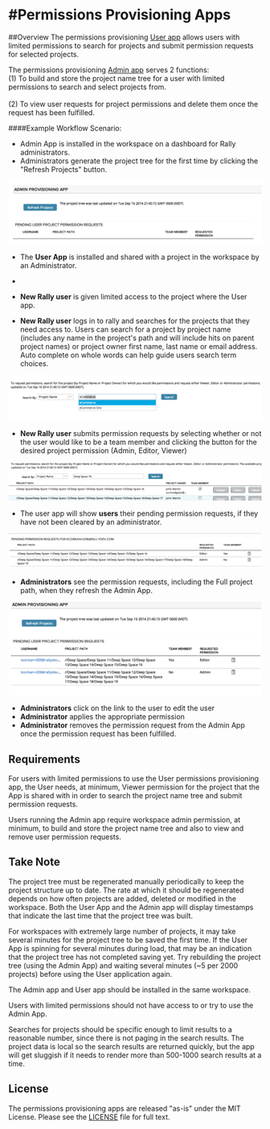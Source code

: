 #Permissions Provisioning Apps
===============================

##Overview
The permissions provisioning <a href="/deploy/UserApp.txt">User app</a> allows users with limited permissions to search for projects and submit permission requests for selected projects.  

The permissions provisioning <a href="/deploy/AdminApp.txt">Admin app</a> serves 2 functions:
<br>(1) To build and store the project name tree for a user with limited permissions to search and select projects from.  
<br>(2) To view user requests for project permissions and delete them once the request has been fulfilled.  

####Example Workflow Scenario:
* Admin App is installed in the workspace on a dashboard for Rally administrators. 
* Administrators generate the project tree for the first time by clicking the "Refresh Projects" button.

![Screenshot](/images/admin-refresh-projects.png)

* The <b>User App</b> is installed and shared with a project in the workspace by an Administrator.
* 
* <b>New Rally user</b> is given limited access to the project where the User app.  

* <b>New Rally user</b> logs in to rally and searches for the projects that they need access to.  Users can search for a project by project name (includes any name in the project's path and will include hits on parent project names) or project owner first name, last name or email address.  Auto complete on whole words can help guide users search term choices.

![Screenshot](/images/user-search-by-project.png)
 
* <b>New Rally user</b> submits permission requests by selecting whether or not the user would like to be a team member and clicking the button for the desired project permission (Admin, Editor, Viewer)

![Screenshot](/images/user-permission-select.png)
 
* The user app will show <b>users</b> their pending permission requests, if they have not been cleared by an administrator.
 
 ![Screenshot](/images/user-pending-permission-requests.png)
 
* <b>Administrators</b> see the permission requests, including the Full project path, when they refresh the Admin App.  

![Screenshot](/images/admin-requested-permission.png)
 
* <b>Administrators</b> click on the link to the user to edit the user
* <b>Administrator</b> applies the appropriate permission
* <b>Administrator</b> removes the permission request from the Admin App once the permission request has been fulfilled.  

## Requirements
For users with limited permissions to use the User permissions provisioning app, the User needs, at minimum, Viewer permission for the project that the App is shared with in order to search the project name tree and submit permission requests.  

Users running the Admin app require workspace admin permission, at minimum, to build and store the project name tree and also to view and remove user permission requests.  


## Take Note
The project tree must be regenerated manually periodically to keep the project structure up to date.  The rate at which it should be regenerated depends on how often projects are added, deleted or modified in the workspace.  Both the User App and the Admin app will display timestamps that indicate the last time that the project tree was built.  

For workspaces with extremely large number of projects, it may take several minutes for the project tree to be saved the first time.  If the User App is spinning for several minutes during load, that may be an indication that the project tree has not completed saving yet. Try rebuilding the project tree (using the Admin App) and waiting several minutes (~5 per 2000 projects) before using the User application again.

The Admin app and User app should be installed in the same workspace.

Users with limited permissions should not have access to or try to use the Admin App. 

Searches for projects should be specific enough to limit results to a reasonable number, since there is not paging in the search results.  The project data is local so the search results are returned quickly, but the app will get sluggish if it needs to render more than 500-1000 search results at a time.  

## License
The permissions provisioning apps are released "as-is" under the MIT License.  Please see the <a href="/LICENSE">LICENSE</a> file for full text.  
